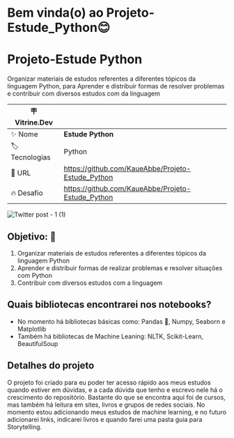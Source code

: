 # Bem vinda(o) ao Projeto-Estude_Python😊


# Projeto-Estude Python

Organizar materiais de estudos referentes a diferentes tópicos da linguagem Python, para Aprender e distribuir formas de resolver problemas e contribuir com diversos estudos com da linguagem

| :placard: Vitrine.Dev |     |
| -------------  | --- |
| :sparkles: Nome        | **Estude Python**
| :label: Tecnologias | Python
| :rocket: URL         | https://github.com/KaueAbbe/Projeto-Estude_Python
| :fire: Desafio     | https://github.com/KaueAbbe/Projeto-Estude_Python

<!-- Inserir imagem com a #vitrinedev ao final do link -->

![Twitter post - 1 (1)](https://user-images.githubusercontent.com/68445400/201390361-df322fed-e4cd-4efc-a3a0-6cbb47aaa61a.png#vitrinedev)


## **Objetivo:** 🤔
1. Organizar materiais de estudos referentes a diferentes tópicos da linguagem Python
2. Aprender e distribuir formas de realizar problemas e resolver situações com Python
3. Contribuir com diversos estudos com a linguagem
## **Quais bibliotecas encontrarei nos notebooks?**
* No momento há bibliotecas básicas como: Pandas :panda_face:, Numpy, Seaborn e Matplotlib
* Também há bibliotecas de Machine Leaning: NLTK, Scikit-Learn, BeautifulSoup 

## Detalhes do projeto

O projeto foi criado para eu poder ter acesso rápido aos meus estudos quando estiver em dúvidas, e a cada dúvida que tenho e escrevo nele há o crescimento do repositório. Bastante do que se encontra aqui foi de cursos, mas também há leitura em sites, livros e grupos de redes sociais. No momento estou adicionando meus estudos de machine learning, e no futuro adicionarei links, indicarei livros e quando farei uma pasta guia para Storytelling.
